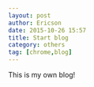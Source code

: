 ```yaml
---
layout: post
author: Ericson
date: 2015-10-26 15:57
title: Start blog
category: others
tag: [chrome,blog]
---
```


This is my own blog!
